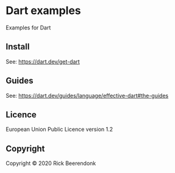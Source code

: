 # Dart examples

Examples for Dart

## Install

See: https://dart.dev/get-dart

## Guides

See: https://dart.dev/guides/language/effective-dart#the-guides

## Licence

European Union Public Licence version 1.2

## Copyright

Copyright © 2020 Rick Beerendonk
